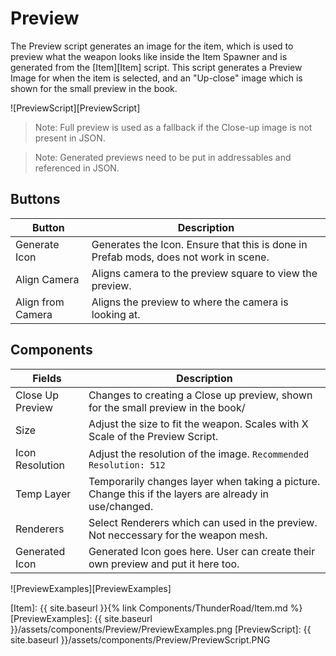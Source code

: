 # Preview

The Preview script generates an image for the item, which is used to preview what the weapon looks like inside the Item Spawner and is generated from the [Item][Item] script. This script generates a Preview Image for when the item is selected, and an "Up-close" image which is shown for the small preview in the book.

![PreviewScript][PreviewScript]

>Note: Full preview is used as a fallback if the Close-up image is not present in JSON.

>Note: Generated previews need to be put in addressables and referenced in JSON.

## Buttons

| Button                            | Description
| ---                               | ---
|Generate Icon                      | Generates the Icon. Ensure that this is done in Prefab mods, does not work in scene.
|Align Camera                       | Aligns camera to the preview square to view the preview.
|Align from Camera                  | Aligns the preview to where the camera is looking at.

## Components

| Fields                            | Description
| ---                               | ---
|Close Up Preview                   | Changes to creating a Close up preview, shown for the small preview in the book/
|Size                               | Adjust the size to fit the weapon. Scales with X Scale of the Preview Script.
|Icon Resolution                    | Adjust the resolution of the image. `Recommended Resolution: 512`
|Temp Layer                         | Temporarily changes layer when taking a picture. Change this if the layers are already in use/changed.
| Renderers                         | Select Renderers which can used in the preview. Not neccessary for the weapon mesh.
| Generated Icon                    | Generated Icon goes here. User can create their own preview and put it here too.

![PreviewExamples][PreviewExamples]


[Item]: {{ site.baseurl }}{% link Components/ThunderRoad/Item.md %}
[PreviewExamples]: {{ site.baseurl }}/assets/components/Preview/PreviewExamples.png
[PreviewScript]: {{ site.baseurl }}/assets/components/Preview/PreviewScript.PNG